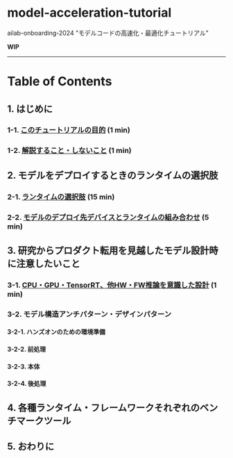 # model-acceleration-tutorial
ailab-onboarding-2024 "モデルコードの高速化・最適化チュートリアル"

**WIP**

---

# Table of Contents

## 1. はじめに
### 1-1. [このチュートリアルの目的](https://github.com/CyberAgentAILab/model-acceleration-tutorial/blob/main/01_Introduction/1_1-Purpose_of_this_tutorial.md) (1 min)
### 1-2. [解説すること・しないこと](https://github.com/CyberAgentAILab/model-acceleration-tutorial/blob/main/01_Introduction/1_2-What_to_explain_and_what_not_to_explain.md) (1 min)
## 2. モデルをデプロイするときのランタイムの選択肢
### 2-1. [ランタイムの選択肢](https://github.com/CyberAgentAILab/model-acceleration-tutorial/blob/main/02_Runtime/2_1-Runtime_Options.md) (15 min)
### 2-2. [モデルのデプロイ先デバイスとランタイムの組み合わせ](https://github.com/CyberAgentAILab/model-acceleration-tutorial/blob/main/02_Runtime/2_2-Model_Deployment_Destination_Device_and_Runtime_Combination.md) (5 min)
## 3. 研究からプロダクト転用を見越したモデル設計時に注意したいこと
### 3-1. [CPU・GPU・TensorRT、他HW・FW推論を意識した設計](https://github.com/CyberAgentAILab/model-acceleration-tutorial/blob/main/03_Design/3_1-CPU_GPU_TensorRT_and_other_HW_and_FW_inference-aware_designs.md) (1 min)
### 3-2. モデル構造アンチパターン・デザインパターン
#### 3-2-1. ハンズオンのための環境準備
#### 3-2-2. 前処理
#### 3-2-3. 本体
#### 3-2-4. 後処理
## 4. 各種ランタイム・フレームワークそれぞれのベンチマークツール
## 5. おわりに
